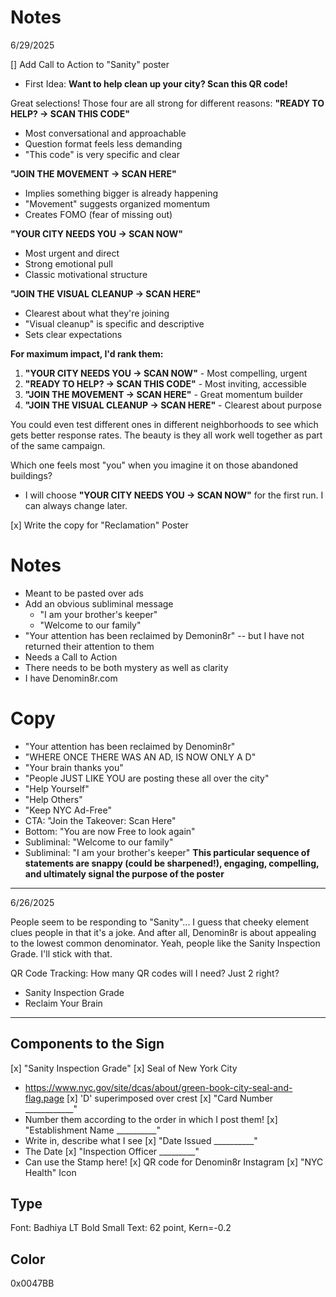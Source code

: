 # Notes

6/29/2025

[] Add Call to Action to "Sanity" poster
  - First Idea: **Want to help clean up your city? Scan this QR code!**

  Great selections! Those four are all strong for different reasons:
**"READY TO HELP? → SCAN THIS CODE"**
- Most conversational and approachable
- Question format feels less demanding
- "This code" is very specific and clear

**"JOIN THE MOVEMENT → SCAN HERE"** 
- Implies something bigger is already happening
- "Movement" suggests organized momentum
- Creates FOMO (fear of missing out)

**"YOUR CITY NEEDS YOU → SCAN NOW"**
- Most urgent and direct
- Strong emotional pull
- Classic motivational structure

**"JOIN THE VISUAL CLEANUP → SCAN HERE"**
- Clearest about what they're joining
- "Visual cleanup" is specific and descriptive
- Sets clear expectations

**For maximum impact, I'd rank them:**
1. **"YOUR CITY NEEDS YOU → SCAN NOW"** - Most compelling, urgent
2. **"READY TO HELP? → SCAN THIS CODE"** - Most inviting, accessible
3. **"JOIN THE MOVEMENT → SCAN HERE"** - Great momentum builder
4. **"JOIN THE VISUAL CLEANUP → SCAN HERE"** - Clearest about purpose

You could even test different ones in different neighborhoods to see which gets better response rates. The beauty is they all work well together as part of the same campaign.

Which one feels most "you" when you imagine it on those abandoned buildings?
- I will choose **"YOUR CITY NEEDS YOU → SCAN NOW"** for the first run. I can always change later.


[x]  Write the copy for "Reclamation" Poster

# Notes
- Meant to be pasted over ads
- Add an obvious subliminal message
  - "I am your brother's keeper"
  - "Welcome to our family"
- "Your attention has been reclaimed by Demonin8r" -- but I have not returned their attention to them
- Needs a Call to Action
- There needs to be both mystery as well as clarity
- I have Denomin8r.com

# Copy
- "Your attention has been reclaimed by Denomin8r"
- "WHERE ONCE THERE WAS AN AD, IS NOW ONLY A D"
- "Your brain thanks you"
- "People JUST LIKE YOU are posting these all over the city"
- "Help Yourself"
- "Help Others"
- "Keep NYC Ad-Free"
- CTA: "Join the Takeover: Scan Here"
- Bottom: "You are now Free to look again"
- Subliminal: "Welcome to our family"
- Subliminal: "I am your brother's keeper"
**This particular sequence of statements are snappy (could be sharpened!), engaging, compelling, and ultimately signal the purpose of the poster**


------------------------------------------------

6/26/2025

People seem to be responding to "Sanity"... I guess that cheeky element clues people in that it's a joke. And after all, Denomin8r is about appealing to the lowest common denominator. Yeah, people like the Sanity Inspection Grade. I'll stick with that.

QR Code Tracking:
How many QR codes will I need? Just 2 right?
  - Sanity Inspection Grade
  - Reclaim Your Brain

------------------------------------------------

## Components to the Sign
[x] "Sanity Inspection Grade"
[x] Seal of New York City
  + https://www.nyc.gov/site/dcas/about/green-book-city-seal-and-flag.page
[x] 'D' superimposed over crest
[x] "Card Number ____________"
  + Number them according to the order in which I post them!
[x] "Establishment Name __________"
  + Write in, describe what I see
[x] "Date Issued __________"
  + The Date
[x] "Inspection Officer _________"
  + Can use the Stamp here!
[x] QR code for Denomin8r Instagram
[x] "NYC Health" Icon

## Type
Font: Badhiya LT Bold
Small Text: 62 point, Kern=-0.2

## Color
0x0047BB
